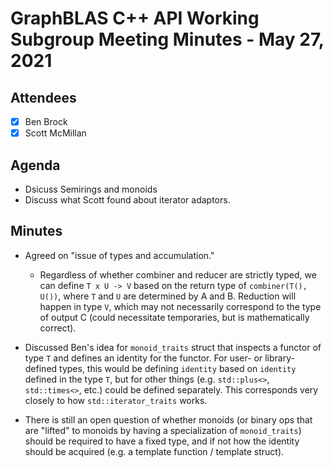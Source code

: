 # GraphBLAS C++ API Working Subgroup Meeting Minutes - May 27, 2021

## Attendees
- [X] Ben Brock
- [X] Scott McMillan

## Agenda

- Dsicuss Semirings and monoids
- Discuss what Scott found about iterator adaptors.

## Minutes

- Agreed on "issue of types and accumulation."
  - Regardless of whether combiner and reducer are strictly typed, we can define `T x U -> V` based on the return type of `combiner(T(), U())`, where `T` and `U` are determined by A and B.  Reduction will happen in type `V`, which may not necessarily correspond to the type of output C (could necessitate temporaries, but is mathematically correct).

- Discussed Ben's idea for `monoid_traits` struct that inspects a functor of type `T` and defines an identity for the functor.  For user- or library-defined types, this would be defining `identity` based on `identity` defined in the type `T`, but for other things (e.g. `std::plus<>`, `std::times<>`, etc.) could be defined separately.  This corresponds very closely to how `std::iterator_traits` works.

- There is still an open question of whether monoids (or binary ops that are "lifted" to monoids by having a specialization of `monoid_traits`) should be required to have a fixed type, and if not how the identity should be acquired (e.g. a template function / template struct).
